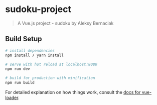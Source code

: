 # sudoku-project

> A Vue.js project - sudoku by Aleksy Bernaciak

## Build Setup

``` bash
# install dependencies
npm install / yarn install

# serve with hot reload at localhost:8080
npm run dev

# build for production with minification
npm run build
```

For detailed explanation on how things work, consult the [docs for vue-loader](http://vuejs.github.io/vue-loader).
